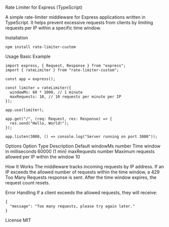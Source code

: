 Rate Limiter for Express (TypeScript)

A simple rate-limiter middleware for Express applications written in TypeScript. It helps prevent excessive requests from clients by limiting requests per IP within a specific time window.

Installation


```
npm install rate-limiter-custom
```


Usage
Basic Example

```
import express, { Request, Response } from "express";
import { rateLimiter } from "rate-limiter-custom";

const app = express();

const limiter = rateLimiter({
  windowMs: 60 * 1000, // 1 minute
  maxRequests: 10, // 10 requests per minute per IP
});

app.use(limiter);

app.get("/", (req: Request, res: Response) => {
  res.send("Hello, World!");
});

app.listen(3000, () => console.log("Server running on port 3000"));

```

Options
Option	Type	Description	Default
windowMs	number	Time window in milliseconds	60000 (1 min)
maxRequests	number	Maximum requests allowed per IP within the window	10


How It Works
The middleware tracks incoming requests by IP address.
If an IP exceeds the allowed number of requests within the time window, a 429 Too Many Requests response is sent.
After the time window expires, the request count resets.


Error Handling
If a client exceeds the allowed requests, they will receive:
```
{
  "message": "Too many requests, please try again later."
}

```
License
MIT